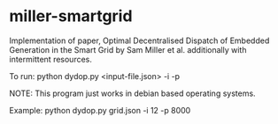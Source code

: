 # miller-smartgrid
Implementation of paper, Optimal Decentralised Dispatch of Embedded Generation in the Smart Grid by Sam Miller et al. additionally with intermittent resources.

To run:
	python dydop.py <input-file.json> -i <number of iterations> -p <port to display graphical result in default browser> <other options>

NOTE: This program just works in debian based operating systems.

Example:
	python dydop.py grid.json -i 12 -p 8000

